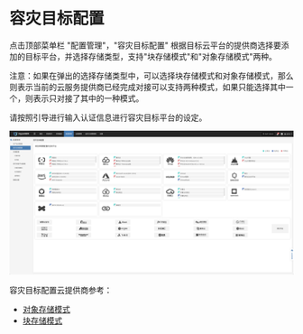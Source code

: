 # 容灾目标配置

点击顶部菜单栏 "配置管理"，"容灾目标配置" 根据目标云平台的提供商选择要添加的目标平台，并选择存储类型，支持"块存储模式"和"对象存储模式"两种。

注意：如果在弹出的选择存储类型中，可以选择块存储模式和对象存储模式，那么则表示当前的云服务提供商已经完成对接可以支持两种模式，如果只能选择其中一个，则表示只对接了其中的一种模式。

请按照引导进行输入认证信息进行容灾目标平台的设定。

![](./images/drsite-2.png)

容灾目标配置云提供商参考：

+ [对象存储模式](../configuration/storage-configuration.md#对象存储)
+ [块存储模式](../configuration/storage-configuration.md#块存储)